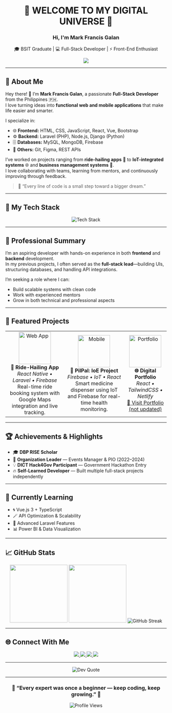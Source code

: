 <div align="center">

# 🌟 WELCOME TO MY DIGITAL UNIVERSE 🌟
### Hi, I'm **Mark Francis Galan**  
🎓 BSIT Graduate | 💻 Full-Stack Developer | ⚡ Front-End Enthusiast  

<img 
  src="https://readme-typing-svg.herokuapp.com?font=Orbitron&size=30&duration=2000&pause=500&color=FF6B35&center=true&vCenter=true&width=600&lines=Code+Architect+|+Dream+Builder;Frontend+Developer;Backend+Explorer;Digital+Creator"
/>

---

</div>

## 🧭 About Me  

Hey there! 👋 I’m **Mark Francis Galan**, a passionate **Full-Stack Developer** from the Philippines 🇵🇭.  
I love turning ideas into **functional web and mobile applications** that make life easier and smarter.  

I specialize in:
- 🌐 **Frontend:** HTML, CSS, JavaScript, React, Vue, Bootstrap  
- ⚙️ **Backend:** Laravel (PHP), Node.js, Django (Python)  
- 🗄️ **Databases:** MySQL, MongoDB, Firebase  
- 🧩 **Others:** Git, Figma, REST APIs  

I’ve worked on projects ranging from **ride-hailing apps** 🚗 to **IoT-integrated systems** 🌐 and **business management systems** 🧮.  
I love collaborating with teams, learning from mentors, and continuously improving through feedback.  

> 🧠 “Every line of code is a small step toward a bigger dream.”  

---

## 🚀 My Tech Stack  

<div align="center">
<img src="https://skillicons.dev/icons?i=js,typescript,react,vue,php,laravel,python,django,nodejs,mysql,mongodb,firebase,html,css,bootstrap,figma,git,vscode&theme=dark" alt="Tech Stack"/>
</div>

---

## 💼 Professional Summary  

I’m an aspiring developer with hands-on experience in both **frontend** and **backend** development.  
In my previous projects, I often served as the **full-stack lead**—building UIs, structuring databases, and handling API integrations.  

I’m seeking a role where I can:
- Build scalable systems with clean code
- Work with experienced mentors
- Grow in both technical and professional aspects  

---

## 🎯 Featured Projects  

<table>
<tr>
<td align="center">
<img src="https://user-images.githubusercontent.com/74038190/212257468-1e9a91f1-b626-4baa-b15d-5c385dfa7ed2.gif" width="100" alt="Web App"/>
<br><strong>🚗 Ride-Hailing App</strong>
<br><em>React Native • Laravel • Firebase</em>
<br>Real-time ride booking system with Google Maps integration and live tracking.
</td>

<td align="center">
<img src="https://user-images.githubusercontent.com/74038190/212257463-4d082cb4-7483-4eaf-bc25-6dde2628aabd.gif" width="100" alt="Mobile"/>
<br><strong>💊 PilPal: IoE Project</strong>
<br><em>Firebase • IoT • React</em>
<br>Smart medicine dispenser using IoT and Firebase for real-time health monitoring.
</td>

<td align="center">
<img src="https://user-images.githubusercontent.com/74038190/212257464-4e7b6c07-6c87-4721-b1dd-685ccccf5112.gif" width="100" alt="Portfolio"/>
<br><strong>🌐 Digital Portfolio</strong>
<br><em>React • TailwindCSS • Netlify</em>
<br><a href="https://mrk-frncs.netlify.app" target="_blank">🚀 Visit Portfolio (not updated)</a>
</td>
</tr>
</table>

---

## 🏆 Achievements & Highlights  

- 🎓 **DBP RISE Scholar**
- 👑 **Organization Leader** — Events Manager & PIO (2022–2024)  
- 💡 **DICT Hack4Gov Participant** — Government Hackathon Entry  
- 🔥 **Self-Learned Developer** — Built multiple full-stack projects independently  

---

## 🧠 Currently Learning  

- 🌀 Vue.js 3 + TypeScript  
- 🪄 API Optimization & Scalability  
- 🧰 Advanced Laravel Features  
- 📊 Power BI & Data Visualization  

---

## 📈 GitHub Stats  

<div align="center">

<img height="180" src="https://github-readme-stats.vercel.app/api?username=markfrancisgalan&show_icons=true&theme=radical&hide_border=true&bg_color=0D1117&title_color=FF6B35&icon_color=FF6B35&text_color=FFF&count_private=true&include_all_commits=true"/>
<img height="180" src="https://github-readme-stats.vercel.app/api/top-langs/?username=markfrancisgalan&layout=compact&theme=radical&hide_border=true&bg_color=0D1117&title_color=FF6B35&text_color=FFF&langs_count=8"/>

<img src="https://github-readme-streak-stats.herokuapp.com/?user=markfrancisgalan&theme=radical&hide_border=true&background=0D1117&stroke=FF6B35&ring=FF6B35&fire=FF6B35&currStreakLabel=FF6B35" alt="GitHub Streak"/>
</div>

---

## 🌐 Connect With Me  

<div align="center">

<a href="https://www.linkedin.com/in/mark-francis-galan/">
<img src="https://img.shields.io/badge/LinkedIn-0077B5?style=for-the-badge&logo=linkedin&logoColor=white"/>
</a>
<a href="mailto:francisgalan21@gmail.com">
<img src="https://img.shields.io/badge/Gmail-D14836?style=for-the-badge&logo=gmail&logoColor=white"/>
</a>
<a href="https://mrk-frncs.netlify.app">
<img src="https://img.shields.io/badge/Portfolio-FF5722?style=for-the-badge&logo=google-chrome&logoColor=white"/>
</a>
<a href="https://drive.google.com/file/d/1GTRD-aZlFQF4jB4dDaQadGFmitddEHoH/view?usp=sharing">
<img src="https://img.shields.io/badge/Resume-4285F4?style=for-the-badge&logo=googledrive&logoColor=white"/>
</a>

</div>

---

<div align="center">
<img src="https://quotes-github-readme.vercel.app/api?type=horizontal&theme=radical" alt="Dev Quote"/>
</div>

---

<div align="center">

### 🌟 “Every expert was once a beginner — keep coding, keep growing.” 🌟  

<img src="https://komarev.com/ghpvc/?username=markfrancisgalan&label=PROFILE+VIEWS&color=FF6B35&style=for-the-badge" alt="Profile Views"/>

</div>

